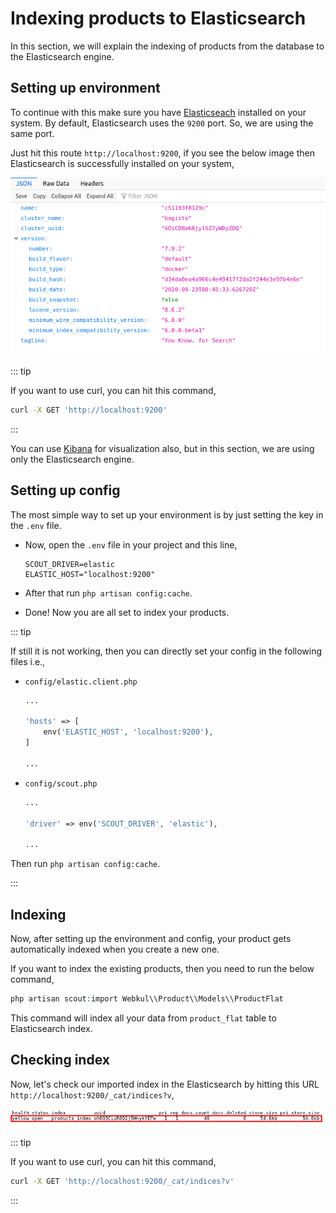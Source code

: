 # Indexing products to Elasticsearch

In this section, we will explain the indexing of products from the database to the Elasticsearch engine.

## Setting up environment

To continue with this make sure you have [Elasticseach](https://www.elastic.co/guide/en/elasticsearch/reference/current/install-elasticsearch.html) installed on your system. By default, Elasticsearch uses the `9200` port. So, we are using the same port.

Just hit this route `http://localhost:9200`, if you see the below image then Elasticsearch is successfully installed on your system,

![Elasticsearch Installation Info](../../assets/1.x/images/advanced-topics/elastic-search/installed-elastic-info.png)

::: tip

If you want to use curl, you can hit this command,

~~~sh
curl -X GET 'http://localhost:9200'
~~~

:::

You can use [Kibana](https://www.elastic.co/guide/en/kibana/7.10/index.html) for visualization also, but in this section, we are using only the Elasticsearch engine.

## Setting up config

The most simple way to set up your environment is by just setting the key in the `.env` file.

- Now, open the `.env` file in your project and this line,

  ~~~env
  SCOUT_DRIVER=elastic
  ELASTIC_HOST="localhost:9200"
  ~~~

- After that run `php artisan config:cache`.

- Done! Now you are all set to index your products.

::: tip

If still it is not working, then you can directly set your config in the following files i.e.,

- `config/elastic.client.php`

  ~~~php
  ...

  'hosts' => [
      env('ELASTIC_HOST', 'localhost:9200'),
  ]

  ...
  ~~~

- `config/scout.php`

  ~~~php
  ...

  'driver' => env('SCOUT_DRIVER', 'elastic'),

  ...
  ~~~

Then run `php artisan config:cache`.

:::

## Indexing

Now, after setting up the environment and config, your product gets automatically indexed when you create a new one.

If you want to index the existing products, then you need to run the below command,

~~~php
php artisan scout:import Webkul\\Product\\Models\\ProductFlat
~~~

This command will index all your data from `product_flat` table to Elasticsearch index.

## Checking index

Now, let's check our imported index in the Elasticsearch by hitting this URL `http://localhost:9200/_cat/indices?v`,

![Product Index Info](../../assets/1.x/images/advanced-topics/elastic-search/product-index.png)

::: tip

If you want to use curl, you can hit this command,

~~~sh
curl -X GET 'http://localhost:9200/_cat/indices?v'
~~~

:::

